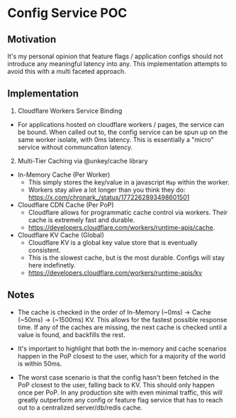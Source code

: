 # Config Service POC

## Motivation
It's my personal opinion that feature flags / application configs should not introduce any meaningful latency into any. This implementation attempts to avoid this with a multi faceted approach.

## Implementation
1. Cloudflare Workers Service Binding
  - For applications hosted on cloudflare workers / pages, the service can be bound. When called out to, the config service can be spun up on the same worker isolate, with 0ms latency. This is essentially a "micro" service without communcation latency.

2. Multi-Tier Caching via @unkey/cache library
- In-Memory Cache (Per Worker)
  - This simply stores the key/value in a javascript `Map` within the worker.
  - Workers stay alive a lot longer than you think they do: https://x.com/chronark_/status/1772262893498601501
- Cloudflare CDN Cache (Per PoP)
  - Cloudflare allows for programmatic cache control via workers. Their cache is extremely fast and durable.
  - https://developers.cloudflare.com/workers/runtime-apis/cache.
- Cloudflare KV Cache (Global)
  - Cloudflare KV is a global key value store that is eventually consistent.
  - This is the slowest cache, but is the most durable. Configs will stay here indefinetly.
  - https://developers.cloudflare.com/workers/runtime-apis/kv

## Notes
- The cache is checked in the order of In-Memory (~0ms) -> Cache (~50ms) -> (~1500ms) KV. This allows for the fastest possible response time. If any of the caches are missing, the next cache is checked until a value is found, and backfills the rest.

- It's important to highlight that both the in-memory and cache scenarios happen in the PoP closest to the user, which for a majority of the world is within 50ms. 

- The worst case scenario is that the config hasn't been fetched in the PoP closest to the user, falling back to KV. This should only happen once per PoP. In any production site with even minimal traffic, this will greatly outperform any config or feature flag service that has to reach out to a centralized server/db/redis cache.
